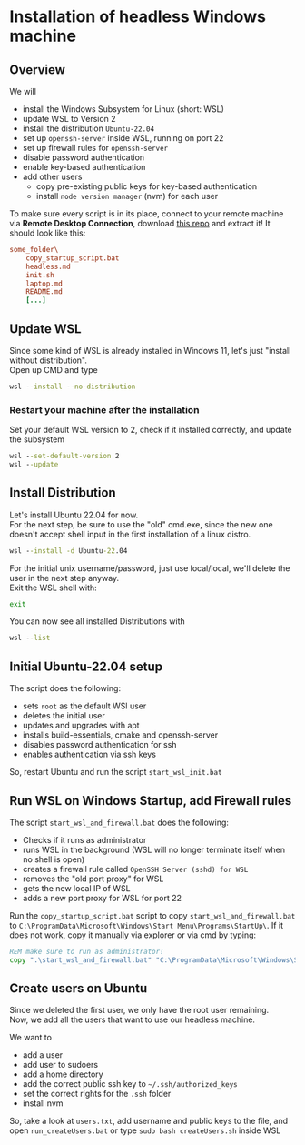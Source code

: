 # Installation of headless Windows machine

## Overview

We will

-   install the Windows Subsystem for Linux (short: WSL)
-   update WSL to Version 2
-   install the distribution `Ubuntu-22.04`
-   set up `openssh-server` inside WSL, running on port 22
-   set up firewall rules for `openssh-server`
-   disable password authentication
-   enable key-based authentication
-   add other users
    -   copy pre-existing public keys for key-based authentication
    -   install `node version manager` (nvm) for each user

To make sure every script is in its place, connect to your remote machine via **Remote Desktop Connection**, download [this repo](#) and extract it!
It should look like this:

```ini
some_folder\
    copy_startup_script.bat
    headless.md
    init.sh
    laptop.md
    README.md
    [...]
```

## Update WSL

Since some kind of WSL is already installed in Windows 11, let's just "install without distribution".  
Open up CMD and type

```bat
wsl --install --no-distribution
```

### Restart your machine after the installation

Set your default WSL version to 2, check if it installed correctly, and update the subsystem

```bat
wsl --set-default-version 2
wsl --update
```

## Install Distribution

Let's install Ubuntu 22.04 for now.  
For the next step, be sure to use the "old" cmd.exe, since the new one doesn't accept shell input in the first installation of a linux distro.

```bat
wsl --install -d Ubuntu-22.04
```

For the initial unix username/password, just use local/local, we'll delete the user in the next step anyway.  
Exit the WSL shell with:

```bash
exit
```

You can now see all installed Distributions with

```bat
wsl --list
```

## Initial Ubuntu-22.04 setup

The script does the following:

-   sets `root` as the default WSl user
-   deletes the initial user
-   updates and upgrades with apt
-   installs build-essentials, cmake and openssh-server
-   disables password authentication for ssh
-   enables authentication via ssh keys

So, restart Ubuntu and run the script `start_wsl_init.bat`

## Run WSL on Windows Startup, add Firewall rules

The script `start_wsl_and_firewall.bat` does the following:

-   Checks if it runs as administrator
-   runs WSL in the background (WSL will no longer terminate itself when no shell is open)
-   creates a firewall rule called `OpenSSH Server (sshd) for WSL`
-   removes the "old port proxy" for WSL
-   gets the new local IP of WSL
-   adds a new port proxy for WSL for port 22

Run the `copy_startup_script.bat` script to copy `start_wsl_and_firewall.bat` to `C:\ProgramData\Microsoft\Windows\Start Menu\Programs\StartUp\`. If it does not work, copy it manually via explorer or via cmd by typing:

```bat
REM make sure to run as administrator!
copy ".\start_wsl_and_firewall.bat" "C:\ProgramData\Microsoft\Windows\Start Menu\Programs\StartUp\" /Y
```

## Create users on Ubuntu

Since we deleted the first user, we only have the root user remaining.  
Now, we add all the users that want to use our headless machine.

We want to

-   add a user
-   add user to sudoers
-   add a home directory
-   add the correct public ssh key to `~/.ssh/authorized_keys`
-   set the correct rights for the `.ssh` folder
-   install nvm

So, take a look at `users.txt`, add username and public keys to the file, and open `run_createUsers.bat` or type `sudo bash createUsers.sh` inside WSL
